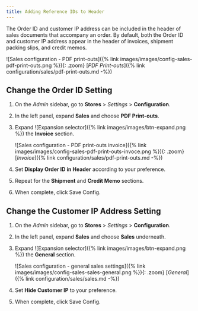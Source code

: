 ```yaml
---
title: Adding Reference IDs to Header
---
```


The Order ID and customer IP address can be included in the header of sales documents that accompany an order. By default, both the Order ID and customer IP address appear in the header of invoices, shipment packing slips, and credit memos.

![Sales configuration - PDF print-outs]({% link images/images/config-sales-pdf-print-outs.png %}){: .zoom}
 [_PDF Print-outs_]({% link configuration/sales/pdf-print-outs.md -%})

## Change the Order ID Setting

1. On the _Admin_ sidebar, go to **Stores** > _Settings_ > **Configuration**.

1. In the left panel, expand **Sales** and choose **PDF Print-outs**.

1. Expand ![Expansion selector]({% link images/images/btn-expand.png %}) the **Invoice** section.

    ![Sales configuration - PDF print-outs invoice]({% link images/images/config-sales-pdf-print-outs-invoce.png %}){: .zoom}
    [_Invoice_]({% link configuration/sales/pdf-print-outs.md -%})

1. Set **Display Order ID in Header** according to your preference.

1. Repeat for the **Shipment** and **Credit Memo** sections.

1. When complete, click <span class="btn">Save Config</span>.

## Change the Customer IP Address Setting

1. On the _Admin_ sidebar, go to **Stores** > _Settings_ > **Configuration**.

1. In the left panel, expand **Sales** and choose **Sales** underneath.

1. Expand ![Expansion selector]({% link images/images/btn-expand.png %}) the **General** section.

    ![Sales configuration - general sales settings]({% link images/images/config-sales-sales-general.png %}){: .zoom}
    [_General_]({% link configuration/sales/sales.md -%})

1. Set **Hide Customer IP** to your preference.

1. When complete, click <span class="btn">Save Config</span>.
